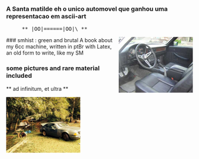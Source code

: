 ### A Santa matilde eh o unico automovel que ganhou uma representacao em ascii-art

<pre>     ** |OO|======|OO|\ **  </pre>

<img src="https://github.com/andrebalen/smhist/blob/master/logo.jpeg" alt="interior sm 1987" align="right" width="200px" />
### smhist : green and brutal 
A book about my 6cc machine, written in ptBr with Latex, an old form to write, like my SM

  
### some pictures and rare material included


** ad infinitum, et ultra **


<img src="https://github.com/andrebalen/smhist/blob/master/morroFodaSm.jpg" alt="morrostock 2 irmaos" width="200px" align="left" />
